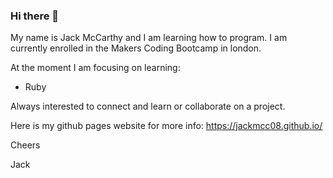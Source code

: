 ### Hi there 👋

My name is Jack McCarthy and I am learning how to program. I am currently enrolled in the Makers Coding Bootcamp in london. 

At the moment I am focusing on learning: 
- Ruby

Always interested to connect and learn or collaborate on a project. 

Here is my github pages website for more info: https://jackmcc08.github.io/ 

Cheers

Jack 

<!--
**jackmcc08/jackmcc08** is a ✨ _special_ ✨ repository because its `README.md` (this file) appears on your GitHub profile.

Here are some ideas to get you started:

- 🔭 I’m currently working on ...
- 🌱 I’m currently learning ...
- 👯 I’m looking to collaborate on ...
- 🤔 I’m looking for help with ...
- 💬 Ask me about ...
- 📫 How to reach me: ...
- 😄 Pronouns: ...
- ⚡ Fun fact: ...
-->
